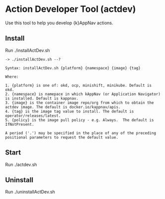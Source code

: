 # Action Developer Tool (actdev)

Use this tool to help you develop {k}AppNav actions.  

## Install

Run ./installActDev.sh

```
-> ./installActDev.sh --?

Syntax: installActDev.sh {platform} {namespace} {image} {tag}

Where:

1. {platform} is one of: okd, ocp, minishift, minikube. Default is okd.
2. {namespace} is namepace in which kAppNav (or Application Navigator) is installed. Default is kappnav.
3. {image} is the container image repo/org from which to obtain the actdev image. The default is docker.io/kappnav/apis.
4. {tag} is the image tag value to install. The default is operator/releases/latest.
5. {policy} is the image pull policy - e.g. Always.  The default is IfNotPresent.

A period ('.') may be specified in the place of any of the preceding positional parameters to request the default value.
```

## Start 

Run ./actdev.sh

## Uninstall 

Run ./uninstallActDev.sh 
